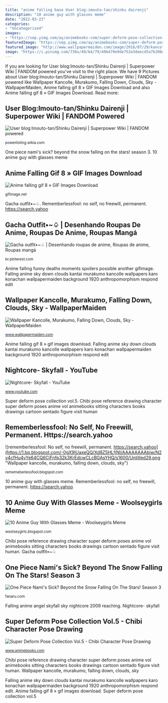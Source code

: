 ```yaml
---
title: "anime falling base User blog:imouto-tan/shinku dairenji"
description: "10 anime guy with glasses meme"
date: "2022-03-23"
categories:
- "Uncategorized"
images:
- "https://sep.yimg.com/ay/animebooks-com/super-deform-pose-collection-vol-5-chibi-character-pose-reference-book-22.gif"
featuredImage: "https://sep.yimg.com/ay/animebooks-com/super-deform-pose-collection-vol-5-chibi-character-pose-reference-book-22.gif"
featured_image: "http://www.wallpapermaiden.com/image/2016/07/29/kancolle-murakumo-falling-down-clouds-sky-anime-3457-resized.jpg"
image: "https://i.pinimg.com/736x/49/b4/79/49b479e9de752e3deecd5a7b200ae96a.jpg"
---
```


If you are looking for User blog:Imouto-tan/Shinku Dairenji | Superpower Wiki | FANDOM powered you've visit to the right place. We have 9 Pictures about User blog:Imouto-tan/Shinku Dairenji | Superpower Wiki | FANDOM powered like Wallpaper Kancolle, Murakumo, Falling Down, Clouds, Sky - WallpaperMaiden, Anime falling gif 8 » GIF Images Download and also Anime falling gif 8 » GIF Images Download. Read more:

## User Blog:Imouto-tan/Shinku Dairenji | Superpower Wiki | FANDOM Powered

![User blog:Imouto-tan/Shinku Dairenji | Superpower Wiki | FANDOM powered](https://vignette.wikia.nocookie.net/powerlisting/images/2/26/Sample-fc0d9d776a4bdd0a4429a39a86f67cf6.jpg/revision/latest?cb=20160331022028 "Rememberlessfool: no self, no freewill, permanent. https://search.yahoo")

<small>powerlisting.wikia.com</small>

One piece nami&#039;s sick? beyond the snow falling on the stars! season 3. 10 anime guy with glasses meme

## Anime Falling Gif 8 » GIF Images Download

![Anime falling gif 8 » GIF Images Download](https://gifimage.net/wp-content/uploads/2017/09/anime-falling-gif-8.gif "Anime falling funny deaths moments spoilers possible another gifimage")

<small>gifimage.net</small>

Gacha outfit•~♤. Rememberlessfool: no self, no freewill, permanent. https://search.yahoo

## Gacha Outfit•~♤ | Desenhando Roupas De Anime, Roupas De Anime, Roupas Mangá

![Gacha outfit•~♤ | Desenhando roupas de anime, Roupas de anime, Roupas mangá](https://i.pinimg.com/736x/49/b4/79/49b479e9de752e3deecd5a7b200ae96a.jpg "Anime falling funny deaths moments spoilers possible another gifimage")

<small>br.pinterest.com</small>

Anime falling funny deaths moments spoilers possible another gifimage. Falling anime sky down clouds kantai murakumo kancolle wallpapers karo konachan wallpapermaiden background 1920 anthropomorphism respond edit

## Wallpaper Kancolle, Murakumo, Falling Down, Clouds, Sky - WallpaperMaiden

![Wallpaper Kancolle, Murakumo, Falling Down, Clouds, Sky - WallpaperMaiden](http://www.wallpapermaiden.com/image/2016/07/29/kancolle-murakumo-falling-down-clouds-sky-anime-3457-resized.jpg "Shinku wiki tan wikia superpower rubin reiner ruby pure")

<small>www.wallpapermaiden.com</small>

Anime falling gif 8 » gif images download. Falling anime sky down clouds kantai murakumo kancolle wallpapers karo konachan wallpapermaiden background 1920 anthropomorphism respond edit

## Nightcore- Skyfall - YouTube

![Nightcore- Skyfall - YouTube](http://i.ytimg.com/vi/C6xNjZQO2t4/maxresdefault.jpg "Anime falling gif 8 » gif images download")

<small>www.youtube.com</small>

Super deform pose collection vol.5. Chibi pose reference drawing character super deform poses anime vol animebooks sitting characters books drawings cartoon sentado figure visit human

## Rememberlessfool: No Self, No Freewill, Permanent. Https://search.yahoo

![rememberlessfool: No self, no freewill, permanent. https://search.yahoo](https://1.bp.blogspot.com/-0gX9IUaxeQQ/Xd8Z5HLfjNI/AAAAAAAAbjw/N2v4cfHu4vYe64CQ6CjFnfp32k3KrEdcwCLcBGAsYHQ/s1600/Untitled29.png "Wallpaper kancolle, murakumo, falling down, clouds, sky")

<small>rememeberlessfool.blogspot.com</small>

10 anime guy with glasses meme. Rememberlessfool: no self, no freewill, permanent. https://search.yahoo

## 10 Anime Guy With Glasses Meme - Woolseygirls Meme

![10 Anime Guy With Glasses Meme - Woolseygirls Meme](https://i.kym-cdn.com/photos/images/original/001/471/205/ed4.jpg "Super deform pose collection vol.5")

<small>woolseygirls.blogspot.com</small>

Chibi pose reference drawing character super deform poses anime vol animebooks sitting characters books drawings cartoon sentado figure visit human. Gacha outfit•~♤

## One Piece Nami&#039;s Sick? Beyond The Snow Falling On The Stars! Season 3

![One Piece Nami&#039;s Sick? Beyond the Snow Falling On The Stars! Season 3](http://fanaru.com/one-piece/image/4763-one-piece-nami-is-sick-beyond-the-snow-that-falls-on-the.jpg "Super deform pose collection vol.5")

<small>fanaru.com</small>

Falling anime angel skyfall sky nightcore 2009 reaching. Nightcore- skyfall

## Super Deform Pose Collection Vol.5 - Chibi Character Pose Drawing

![Super Deform Pose Collection Vol.5 - Chibi Character Pose Drawing](https://sep.yimg.com/ay/animebooks-com/super-deform-pose-collection-vol-5-chibi-character-pose-reference-book-22.gif "Anime falling funny deaths moments spoilers possible another gifimage")

<small>www.animebooks.com</small>

Chibi pose reference drawing character super deform poses anime vol animebooks sitting characters books drawings cartoon sentado figure visit human. Wallpaper kancolle, murakumo, falling down, clouds, sky

Falling anime sky down clouds kantai murakumo kancolle wallpapers karo konachan wallpapermaiden background 1920 anthropomorphism respond edit. Anime falling gif 8 » gif images download. Super deform pose collection vol.5
